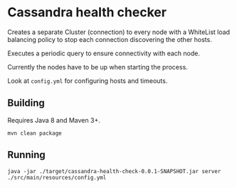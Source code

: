 # Cassandra health checker

Creates a separate Cluster (connection) to every node with a WhiteList load balancing policy to stop each connection
discovering the other hosts.

Executes a periodic query to ensure connectivity with each node.
 
Currently the nodes have to be up when starting the process.

Look at ```config.yml``` for configuring hosts and timeouts.

## Building

Requires Java 8 and Maven 3+.

```mvn clean package```

## Running

```java -jar ./target/cassandra-health-check-0.0.1-SNAPSHOT.jar server ./src/main/resources/config.yml```